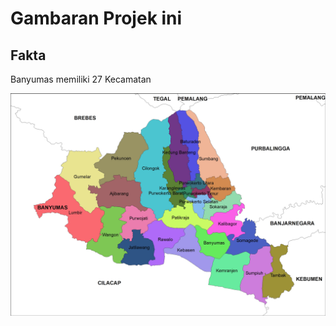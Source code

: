 # Gambaran Projek ini

## Fakta

Banyumas memiliki 27 Kecamatan

![Peta Banyumas](peta-banyumas.png)